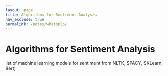 ```yaml
---
layout: page
title: Algorithms for Sentiment Analysis
nav_exclude: true
permalink: /notes/whatsnlp/
---
```


# Algorithms for Sentiment Analysis

list of machine learning models for sentiment from NLTK, SPACY, SKLearn, Bert)
